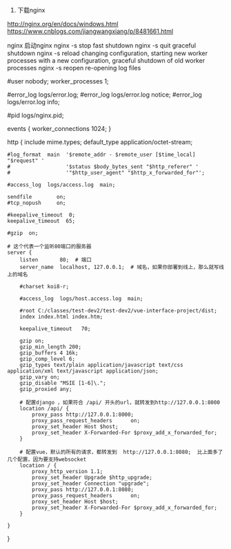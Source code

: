 1. 下载nginx

http://nginx.org/en/docs/windows.html
https://www.cnblogs.com/jiangwangxiang/p/8481661.html

nginx 启动nginx
nginx -s stop	fast shutdown
nginx -s quit	graceful shutdown
nginx -s reload	changing configuration, starting new worker processes with a new configuration, graceful shutdown of old worker processes
nginx -s reopen	re-opening log files



#user  nobody;
worker_processes  1;

#error_log  logs/error.log;
#error_log  logs/error.log  notice;
#error_log  logs/error.log  info;

#pid        logs/nginx.pid;


events {
    worker_connections  1024;
}


http {
    include       mime.types;
    default_type  application/octet-stream;

    #log_format  main  '$remote_addr - $remote_user [$time_local] "$request" '
    #                  '$status $body_bytes_sent "$http_referer" '
    #                  '"$http_user_agent" "$http_x_forwarded_for"';

    #access_log  logs/access.log  main;

    sendfile        on;
    #tcp_nopush     on;

    #keepalive_timeout  0;
    keepalive_timeout  65;

    #gzip  on;
	
	# 这个代表一个监听80端口的服务器
    server {
        listen       80;  # 端口
        server_name  localhost, 127.0.0.1;  # 域名，如果你部署到线上，那么就写线上的域名

        #charset koi8-r;

        #access_log  logs/host.access.log  main;
		
		#root C:/classes/test-dev2/test-dev2/vue-interface-project/dist;
		index index.html index.htm;

		keepalive_timeout   70;
		
		gzip on;
		gzip_min_length 200;
		gzip_buffers 4 16k;
		gzip_comp_level 6;
		gzip_types text/plain application/javascript text/css application/xml text/javascript application/json;
		gzip_vary on;
		gzip_disable "MSIE [1-6]\.";
		gzip_proxied any;
		
		# 配置django ，如果符合 /api/ 开头的url，就转发到http://127.0.0.1:8000
		location /api/ {
            proxy_pass http://127.0.0.1:8000;
            proxy_pass_request_headers      on;
            proxy_set_header Host $host;
            proxy_set_header X-Forwarded-For $proxy_add_x_forwarded_for;
        }
		
		# 配置vue，默认的所有的请求，都转发到  http://127.0.0.1:8080;  比上面多了几个配置，因为要支持websocket
		location / {
			proxy_http_version 1.1;
			proxy_set_header Upgrade $http_upgrade;
			proxy_set_header Connection "upgrade";
            proxy_pass http://127.0.0.1:8080;
            proxy_pass_request_headers      on;
            proxy_set_header Host $host;
            proxy_set_header X-Forwarded-For $proxy_add_x_forwarded_for;
        }
		
    }


}